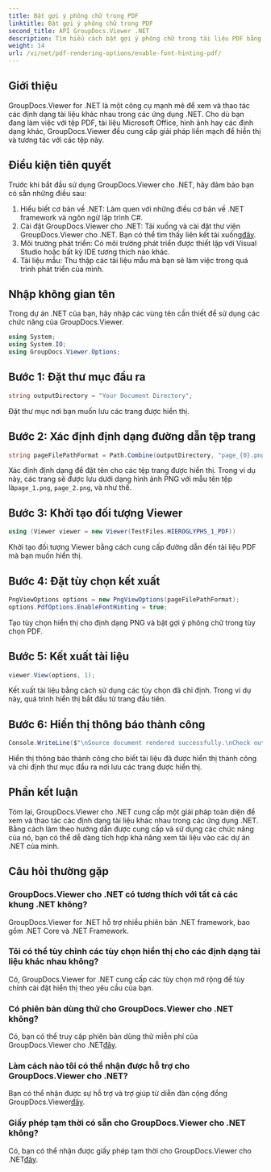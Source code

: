 ```yaml
---
title: Bật gợi ý phông chữ trong PDF
linktitle: Bật gợi ý phông chữ trong PDF
second_title: API GroupDocs.Viewer .NET
description: Tìm hiểu cách bật gợi ý phông chữ trong tài liệu PDF bằng GroupDocs.Viewer dành cho .NET. Hãy làm theo hướng dẫn từng bước của chúng tôi để tích hợp liền mạch.
weight: 14
url: /vi/net/pdf-rendering-options/enable-font-hinting-pdf/
---
```

## Giới thiệu
GroupDocs.Viewer for .NET là một công cụ mạnh mẽ để xem và thao tác các định dạng tài liệu khác nhau trong các ứng dụng .NET. Cho dù bạn đang làm việc với tệp PDF, tài liệu Microsoft Office, hình ảnh hay các định dạng khác, GroupDocs.Viewer đều cung cấp giải pháp liền mạch để hiển thị và tương tác với các tệp này.
## Điều kiện tiên quyết
Trước khi bắt đầu sử dụng GroupDocs.Viewer cho .NET, hãy đảm bảo bạn có sẵn những điều sau:
1. Hiểu biết cơ bản về .NET: Làm quen với những điều cơ bản về .NET framework và ngôn ngữ lập trình C#.
2.  Cài đặt GroupDocs.Viewer cho .NET: Tải xuống và cài đặt thư viện GroupDocs.Viewer cho .NET. Bạn có thể tìm thấy liên kết tải xuống[đây](https://releases.groupdocs.com/viewer/net/).
3. Môi trường phát triển: Có môi trường phát triển được thiết lập với Visual Studio hoặc bất kỳ IDE tương thích nào khác.
4. Tài liệu mẫu: Thu thập các tài liệu mẫu mà bạn sẽ làm việc trong quá trình phát triển của mình.

## Nhập không gian tên
Trong dự án .NET của bạn, hãy nhập các vùng tên cần thiết để sử dụng các chức năng của GroupDocs.Viewer.

```csharp
using System;
using System.IO;
using GroupDocs.Viewer.Options;
```
## Bước 1: Đặt thư mục đầu ra
```csharp
string outputDirectory = "Your Document Directory";
```
Đặt thư mục nơi bạn muốn lưu các trang được hiển thị.
## Bước 2: Xác định định dạng đường dẫn tệp trang
```csharp
string pageFilePathFormat = Path.Combine(outputDirectory, "page_{0}.png");
```
 Xác định định dạng để đặt tên cho các tệp trang được hiển thị. Trong ví dụ này, các trang sẽ được lưu dưới dạng hình ảnh PNG với mẫu tên tệp là`page_1.png`, `page_2.png`, và như thế.
## Bước 3: Khởi tạo đối tượng Viewer
```csharp
using (Viewer viewer = new Viewer(TestFiles.HIEROGLYPHS_1_PDF))
```
Khởi tạo đối tượng Viewer bằng cách cung cấp đường dẫn đến tài liệu PDF mà bạn muốn hiển thị.
## Bước 4: Đặt tùy chọn kết xuất
```csharp
PngViewOptions options = new PngViewOptions(pageFilePathFormat);
options.PdfOptions.EnableFontHinting = true;
```
Tạo tùy chọn hiển thị cho định dạng PNG và bật gợi ý phông chữ trong tùy chọn PDF.
## Bước 5: Kết xuất tài liệu
```csharp
viewer.View(options, 1);
```
Kết xuất tài liệu bằng cách sử dụng các tùy chọn đã chỉ định. Trong ví dụ này, quá trình hiển thị bắt đầu từ trang đầu tiên.
## Bước 6: Hiển thị thông báo thành công
```csharp
Console.WriteLine($"\nSource document rendered successfully.\nCheck output in {outputDirectory}.");
```
Hiển thị thông báo thành công cho biết tài liệu đã được hiển thị thành công và chỉ định thư mục đầu ra nơi lưu các trang được hiển thị.

## Phần kết luận
Tóm lại, GroupDocs.Viewer cho .NET cung cấp một giải pháp toàn diện để xem và thao tác các định dạng tài liệu khác nhau trong các ứng dụng .NET. Bằng cách làm theo hướng dẫn được cung cấp và sử dụng các chức năng của nó, bạn có thể dễ dàng tích hợp khả năng xem tài liệu vào các dự án .NET của mình.
## Câu hỏi thường gặp
### GroupDocs.Viewer cho .NET có tương thích với tất cả các khung .NET không?
GroupDocs.Viewer for .NET hỗ trợ nhiều phiên bản .NET framework, bao gồm .NET Core và .NET Framework.
### Tôi có thể tùy chỉnh các tùy chọn hiển thị cho các định dạng tài liệu khác nhau không?
Có, GroupDocs.Viewer for .NET cung cấp các tùy chọn mở rộng để tùy chỉnh cài đặt hiển thị theo yêu cầu của bạn.
### Có phiên bản dùng thử cho GroupDocs.Viewer cho .NET không?
 Có, bạn có thể truy cập phiên bản dùng thử miễn phí của GroupDocs.Viewer cho .NET[đây](https://releases.groupdocs.com/).
### Làm cách nào tôi có thể nhận được hỗ trợ cho GroupDocs.Viewer cho .NET?
 Bạn có thể nhận được sự hỗ trợ và trợ giúp từ diễn đàn cộng đồng GroupDocs.Viewer[đây](https://forum.groupdocs.com/c/viewer/9).
### Giấy phép tạm thời có sẵn cho GroupDocs.Viewer cho .NET không?
 Có, bạn có thể nhận được giấy phép tạm thời cho GroupDocs.Viewer cho .NET[đây](https://purchase.groupdocs.com/temporary-license/).